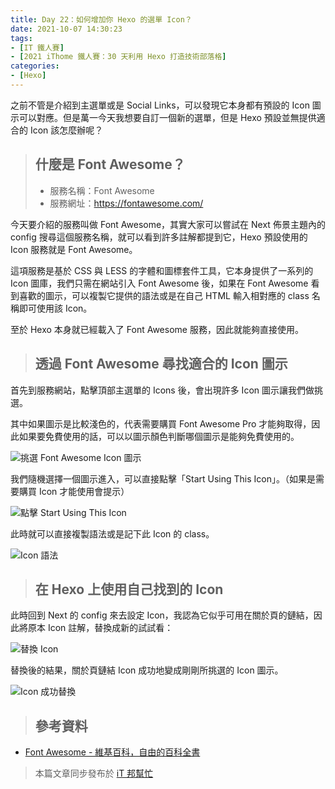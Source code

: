 ```yaml
---
title: Day 22：如何增加你 Hexo 的選單 Icon？
date: 2021-10-07 14:30:23
tags:
- [IT 鐵人賽]
- [2021 iThome 鐵人賽：30 天利用 Hexo 打造技術部落格]
categories:
- [Hexo]
---
```


之前不管是介紹到主選單或是 Social Links，可以發現它本身都有預設的 Icon 圖示可以對應。但是萬一今天我想要自訂一個新的選單，但是 Hexo 預設並無提供適合的 Icon 該怎麼辦呢？

<!-- more -->

> ## 什麼是 Font Awesome？
> * 服務名稱：Font Awesome
> * 服務網址：https://fontawesome.com/

今天要介紹的服務叫做 Font Awesome，其實大家可以嘗試在 Next 佈景主題內的 config 搜尋這個服務名稱，就可以看到許多註解都提到它，Hexo 預設使用的 Icon 服務就是 Font Awesome。

這項服務是基於 CSS 與 LESS 的字體和圖標套件工具，它本身提供了一系列的 Icon 圖庫，我們只需在網站引入 Font Awesome 後，如果在 Font Awesome 看到喜歡的圖示，可以複製它提供的語法或是在自己 HTML 輸入相對應的 class 名稱即可使用該 Icon。

至於 Hexo 本身就已經載入了 Font Awesome 服務，因此就能夠直接使用。

> ## 透過 Font Awesome 尋找適合的 Icon 圖示

首先到服務網站，點擊頂部主選單的 Icons 後，會出現許多 Icon 圖示讓我們做挑選。

其中如果圖示是比較淺色的，代表需要購買 Font Awesome Pro 才能夠取得，因此如果要免費使用的話，可以以圖示顏色判斷哪個圖示是能夠免費使用的。

![挑選 Font Awesome Icon 圖示](https://i.imgur.com/Xpi9Jnl.png)

我們隨機選擇一個圖示進入，可以直接點擊「Start Using This Icon」。（如果是需要購買 Icon 才能使用會提示）

![點擊 Start Using This Icon](https://i.imgur.com/fVi9BNd.png)

此時就可以直接複製語法或是記下此 Icon 的 class。

![Icon 語法](https://i.imgur.com/56lXRxH.png)

> ## 在 Hexo 上使用自己找到的 Icon

此時回到 Next 的 config 來去設定 Icon，我認為它似乎可用在關於頁的鏈結，因此將原本 Icon 註解，替換成新的試試看：

![替換 Icon](https://i.imgur.com/ejZ15un.png)

替換後的結果，關於頁鏈結 Icon 成功地變成剛剛所挑選的 Icon 圖示。

![Icon 成功替換](https://i.imgur.com/KFm0HNL.png)

> ## 參考資料

* [Font Awesome - 維基百科，自由的百科全書](https://zh.wikipedia.org/wiki/Font_Awesome)

> 本篇文章同步發布於 [iT 邦幫忙](https://ithelp.ithome.com.tw/articles/10278805)